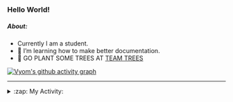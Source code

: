 ### Hello World!

##### About:
- Currently I am a student.
- 🌱 I’m learning how to make better documentation.
- 🌱 GO PLANT SOME TREES AT [TEAM TREES](https://teamtrees.org/)

[![Vyom's github activity graph](https://activity-graph.herokuapp.com/graph?username=Vyvy-vi)](https://github.com/ashutosh00710/github-readme-activity-graph)

---
<details>
  <summary>:zap: My Activity:</summary>
  
<!--START_SECTION:waka-->
![Code Time](http://img.shields.io/badge/Code%20Time-967%20hrs%2059%20mins-blue)

**I'm a Night 🦉** 

```text
🌞 Morning    97 commits     ███░░░░░░░░░░░░░░░░░░░░░░   13.74% 
🌆 Daytime    172 commits    ██████░░░░░░░░░░░░░░░░░░░   24.36% 
🌃 Evening    229 commits    ████████░░░░░░░░░░░░░░░░░   32.44% 
🌙 Night      208 commits    ███████░░░░░░░░░░░░░░░░░░   29.46%

```
📅 **I'm Most Productive on Sunday** 

```text
Monday       100 commits    ███░░░░░░░░░░░░░░░░░░░░░░   14.16% 
Tuesday      115 commits    ████░░░░░░░░░░░░░░░░░░░░░   16.29% 
Wednesday    89 commits     ███░░░░░░░░░░░░░░░░░░░░░░   12.61% 
Thursday     104 commits    ███░░░░░░░░░░░░░░░░░░░░░░   14.73% 
Friday       105 commits    ███░░░░░░░░░░░░░░░░░░░░░░   14.87% 
Saturday     76 commits     ██░░░░░░░░░░░░░░░░░░░░░░░   10.76% 
Sunday       117 commits    ████░░░░░░░░░░░░░░░░░░░░░   16.57%

```


📊 **This Week I Spent My Time On** 

```text
🔥 Editors: 
VS Code                  17 hrs 3 mins       █████████████████████████   100.0%

🐱‍💻 Projects: 
attendance-management-sys12 hrs 49 mins      ██████████████████░░░░░░░   75.21% 
CSF                      4 hrs 13 mins       ██████░░░░░░░░░░░░░░░░░░░   24.79% 
praise                   0 secs              ░░░░░░░░░░░░░░░░░░░░░░░░░   0.01%

```


 Last Updated on 18/11/2022 04:05:45 UTC
<!--END_SECTION:waka-->
</details>
